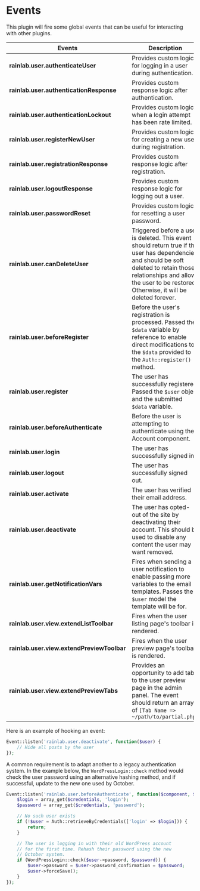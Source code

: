 # Events

This plugin will fire some global events that can be useful for interacting with other plugins.

Events | Description
------ | ---------------
**rainlab.user.authenticateUser** | Provides custom logic for logging in a user during authentication.
**rainlab.user.authenticationResponse** | Provides custom response logic after authentication.
**rainlab.user.authenticationLockout** | Provides custom logic when a login attempt has been rate limited.
**rainlab.user.registerNewUser** | Provides custom logic for creating a new user during registration.
**rainlab.user.registrationResponse** | Provides custom response logic after registration.
**rainlab.user.logoutResponse** | Provides custom response logic for logging out a user.
**rainlab.user.passwordReset** | Provides custom logic for resetting a user password.
**rainlab.user.canDeleteUser** | Triggered before a user is deleted. This event should return true if the user has dependencies and should be soft deleted to retain those relationships and allow the user to be restored. Otherwise, it will be deleted forever.
**rainlab.user.beforeRegister** | Before the user's registration is processed. Passed the `$data` variable by reference to enable direct modifications to the `$data` provided to the `Auth::register()` method.
**rainlab.user.register** | The user has successfully registered. Passed the `$user` object and the submitted `$data` variable.
**rainlab.user.beforeAuthenticate** | Before the user is attempting to authenticate using the Account component.
**rainlab.user.login** | The user has successfully signed in.
**rainlab.user.logout** | The user has successfully signed out.
**rainlab.user.activate** | The user has verified their email address.
**rainlab.user.deactivate** | The user has opted-out of the site by deactivating their account. This should be used to disable any content the user may want removed.
**rainlab.user.getNotificationVars** | Fires when sending a user notification to enable passing more variables to the email templates. Passes the `$user` model the template will be for.
**rainlab.user.view.extendListToolbar** | Fires when the user listing page's toolbar is rendered.
**rainlab.user.view.extendPreviewToolbar** | Fires when the user preview page's toolbar is rendered.
**rainlab.user.view.extendPreviewTabs** | Provides an opportunity to add tabs to the user preview page in the admin panel. The event should return an array of `[Tab Name => ~/path/to/partial.php]`

Here is an example of hooking an event:

```php
Event::listen('rainlab.user.deactivate', function($user) {
    // Hide all posts by the user
});
```

A common requirement is to adapt another to a legacy authentication system. In the example below, the `WordPressLogin::check` method would check the user password using an alternative hashing method, and if successful, update to the new one used by October.

```php
Event::listen('rainlab.user.beforeAuthenticate', function($component, $credentials) {
    $login = array_get($credentials, 'login');
    $password = array_get($credentials, 'password');

    // No such user exists
    if (!$user = Auth::retrieveByCredentials(['login' => $login])) {
        return;
    }

    // The user is logging in with their old WordPress account
    // for the first time. Rehash their password using the new
    // October system.
    if (WordPressLogin::check($user->password, $password)) {
        $user->password = $user->password_confirmation = $password;
        $user->forceSave();
    }
});
```
